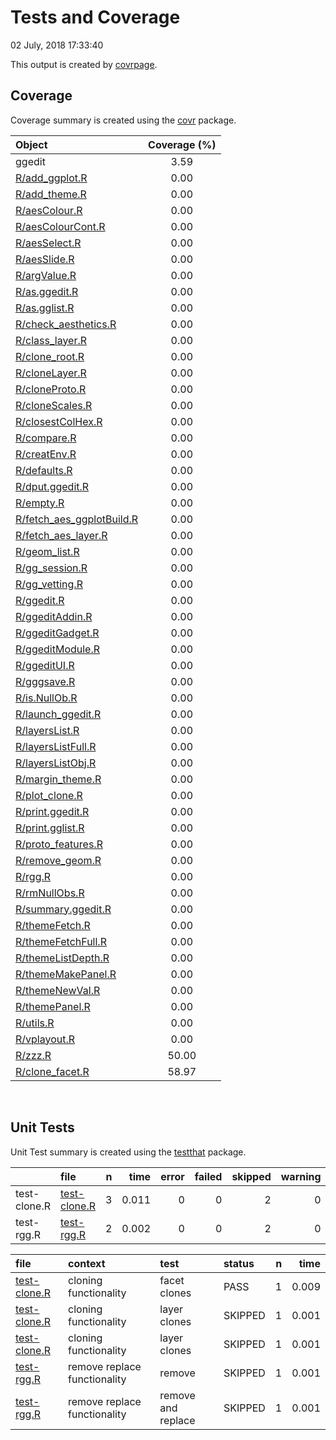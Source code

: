 Tests and Coverage
================
02 July, 2018 17:33:40

This output is created by
[covrpage](https://github.com/yonicd/covrpage).

## Coverage

Coverage summary is created using the
[covr](https://github.com/r-lib/covr)
package.

| Object                                                      | Coverage (%) |
| :---------------------------------------------------------- | :----------: |
| ggedit                                                      |     3.59     |
| [R/add\_ggplot.R](../R/add_ggplot.R)                        |     0.00     |
| [R/add\_theme.R](../R/add_theme.R)                          |     0.00     |
| [R/aesColour.R](../R/aesColour.R)                           |     0.00     |
| [R/aesColourCont.R](../R/aesColourCont.R)                   |     0.00     |
| [R/aesSelect.R](../R/aesSelect.R)                           |     0.00     |
| [R/aesSlide.R](../R/aesSlide.R)                             |     0.00     |
| [R/argValue.R](../R/argValue.R)                             |     0.00     |
| [R/as.ggedit.R](../R/as.ggedit.R)                           |     0.00     |
| [R/as.gglist.R](../R/as.gglist.R)                           |     0.00     |
| [R/check\_aesthetics.R](../R/check_aesthetics.R)            |     0.00     |
| [R/class\_layer.R](../R/class_layer.R)                      |     0.00     |
| [R/clone\_root.R](../R/clone_root.R)                        |     0.00     |
| [R/cloneLayer.R](../R/cloneLayer.R)                         |     0.00     |
| [R/cloneProto.R](../R/cloneProto.R)                         |     0.00     |
| [R/cloneScales.R](../R/cloneScales.R)                       |     0.00     |
| [R/closestColHex.R](../R/closestColHex.R)                   |     0.00     |
| [R/compare.R](../R/compare.R)                               |     0.00     |
| [R/creatEnv.R](../R/creatEnv.R)                             |     0.00     |
| [R/defaults.R](../R/defaults.R)                             |     0.00     |
| [R/dput.ggedit.R](../R/dput.ggedit.R)                       |     0.00     |
| [R/empty.R](../R/empty.R)                                   |     0.00     |
| [R/fetch\_aes\_ggplotBuild.R](../R/fetch_aes_ggplotBuild.R) |     0.00     |
| [R/fetch\_aes\_layer.R](../R/fetch_aes_layer.R)             |     0.00     |
| [R/geom\_list.R](../R/geom_list.R)                          |     0.00     |
| [R/gg\_session.R](../R/gg_session.R)                        |     0.00     |
| [R/gg\_vetting.R](../R/gg_vetting.R)                        |     0.00     |
| [R/ggedit.R](../R/ggedit.R)                                 |     0.00     |
| [R/ggeditAddin.R](../R/ggeditAddin.R)                       |     0.00     |
| [R/ggeditGadget.R](../R/ggeditGadget.R)                     |     0.00     |
| [R/ggeditModule.R](../R/ggeditModule.R)                     |     0.00     |
| [R/ggeditUI.R](../R/ggeditUI.R)                             |     0.00     |
| [R/gggsave.R](../R/gggsave.R)                               |     0.00     |
| [R/is.NullOb.R](../R/is.NullOb.R)                           |     0.00     |
| [R/launch\_ggedit.R](../R/launch_ggedit.R)                  |     0.00     |
| [R/layersList.R](../R/layersList.R)                         |     0.00     |
| [R/layersListFull.R](../R/layersListFull.R)                 |     0.00     |
| [R/layersListObj.R](../R/layersListObj.R)                   |     0.00     |
| [R/margin\_theme.R](../R/margin_theme.R)                    |     0.00     |
| [R/plot\_clone.R](../R/plot_clone.R)                        |     0.00     |
| [R/print.ggedit.R](../R/print.ggedit.R)                     |     0.00     |
| [R/print.gglist.R](../R/print.gglist.R)                     |     0.00     |
| [R/proto\_features.R](../R/proto_features.R)                |     0.00     |
| [R/remove\_geom.R](../R/remove_geom.R)                      |     0.00     |
| [R/rgg.R](../R/rgg.R)                                       |     0.00     |
| [R/rmNullObs.R](../R/rmNullObs.R)                           |     0.00     |
| [R/summary.ggedit.R](../R/summary.ggedit.R)                 |     0.00     |
| [R/themeFetch.R](../R/themeFetch.R)                         |     0.00     |
| [R/themeFetchFull.R](../R/themeFetchFull.R)                 |     0.00     |
| [R/themeListDepth.R](../R/themeListDepth.R)                 |     0.00     |
| [R/themeMakePanel.R](../R/themeMakePanel.R)                 |     0.00     |
| [R/themeNewVal.R](../R/themeNewVal.R)                       |     0.00     |
| [R/themePanel.R](../R/themePanel.R)                         |     0.00     |
| [R/utils.R](../R/utils.R)                                   |     0.00     |
| [R/vplayout.R](../R/vplayout.R)                             |     0.00     |
| [R/zzz.R](../R/zzz.R)                                       |    50.00     |
| [R/clone\_facet.R](../R/clone_facet.R)                      |    58.97     |

<br>

## Unit Tests

Unit Test summary is created using the
[testthat](https://github.com/r-lib/testthat)
package.

|              | file                                  | n |  time | error | failed | skipped | warning |
| ------------ | :------------------------------------ | -: | ----: | ----: | -----: | ------: | ------: |
| test-clone.R | [test-clone.R](testthat/test-clone.R) | 3 | 0.011 |     0 |      0 |       2 |       0 |
| test-rgg.R   | [test-rgg.R](testthat/test-rgg.R)     | 2 | 0.002 |     0 |      0 |       2 |       0 |

| file                                      | context                      | test               | status  | n |  time |
| :---------------------------------------- | :--------------------------- | :----------------- | :------ | -: | ----: |
| [test-clone.R](testthat/test-clone.R#L16) | cloning functionality        | facet clones       | PASS    | 1 | 0.009 |
| [test-clone.R](testthat/test-clone.R#L21) | cloning functionality        | layer clones       | SKIPPED | 1 | 0.001 |
| [test-clone.R](testthat/test-clone.R#L33) | cloning functionality        | layer clones       | SKIPPED | 1 | 0.001 |
| [test-rgg.R](testthat/test-rgg.R#L4)      | remove replace functionality | remove             | SKIPPED | 1 | 0.001 |
| [test-rgg.R](testthat/test-rgg.R#L15)     | remove replace functionality | remove and replace | SKIPPED | 1 | 0.001 |

<!--- Final Status : skipped/warning --->
